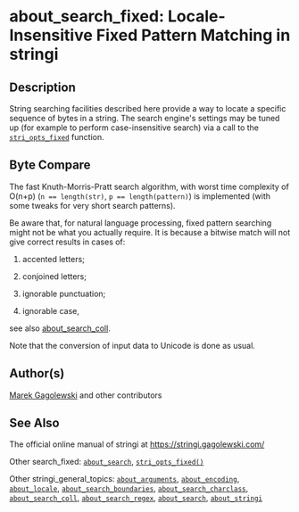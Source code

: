 # about_search_fixed: Locale-Insensitive Fixed Pattern Matching in <span class="pkg">stringi</span>

## Description

String searching facilities described here provide a way to locate a specific sequence of bytes in a string. The search engine\'s settings may be tuned up (for example to perform case-insensitive search) via a call to the [`stri_opts_fixed`](stri_opts_fixed.md) function.

## Byte Compare

The fast Knuth-Morris-Pratt search algorithm, with worst time complexity of O(n+p) (`n == length(str)`, `p == length(pattern)`) is implemented (with some tweaks for very short search patterns).

Be aware that, for natural language processing, fixed pattern searching might not be what you actually require. It is because a bitwise match will not give correct results in cases of:

1.  accented letters;

2.  conjoined letters;

3.  ignorable punctuation;

4.  ignorable case,

see also [about_search_coll](about_search_coll.md).

Note that the conversion of input data to Unicode is done as usual.

## Author(s)

[Marek Gagolewski](https://www.gagolewski.com/) and other contributors

## See Also

The official online manual of <span class="pkg">stringi</span> at <https://stringi.gagolewski.com/>

Other search_fixed: [`about_search`](about_search.md), [`stri_opts_fixed()`](stri_opts_fixed.md)

Other stringi_general_topics: [`about_arguments`](about_arguments.md), [`about_encoding`](about_encoding.md), [`about_locale`](about_locale.md), [`about_search_boundaries`](about_search_boundaries.md), [`about_search_charclass`](about_search_charclass.md), [`about_search_coll`](about_search_coll.md), [`about_search_regex`](about_search_regex.md), [`about_search`](about_search.md), [`about_stringi`](about_stringi.md)
